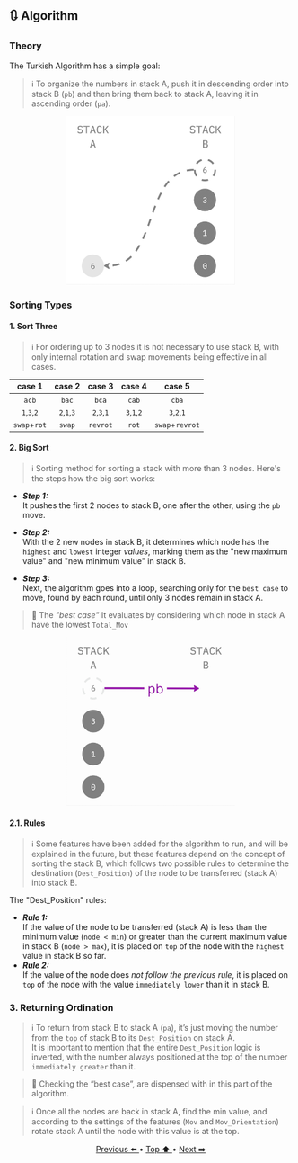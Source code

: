 ## 🔃 Algorithm <a id="algo"></a>

### Theory

The Turkish Algorithm has a simple goal:
> ℹ️ To organize the numbers in stack A, push it in descending order into stack B (`pb`) and then bring them back to stack A, leaving it in ascending order (`pa`).  
 
<p align="center">
  <img src="https://github.com/pin3dev/42_Cursus/blob/a708c0de6d3fdc729bb720318b5d35bdaa9551c0/assets/PushSwap/Tutorial/dec.gif" width="300" height="300" />
</p>


### Sorting Types

   #### 1. Sort Three

> ℹ️ For ordering up to 3 nodes it is not necessary to use stack B, with only internal rotation and swap movements being effective in all cases.

| case 1 | case 2 | case 3 | case 4 | case 5 |
|:------:|:------:|:------:|:------:|:------:|
|  `acb` |  `bac` |  `bca` |  `cab` |  `cba` |
| `1`,`3`,`2` | `2`,`1`,`3` | `2`,`3`,`1` | `3`,`1`,`2` | `3`,`2`,`1` |
| `swap`+`rot` | `swap` | `revrot` | `rot` | `swap`+`revrot` |


   #### 2. Big Sort
   > ℹ️ Sorting method for sorting a stack with more than 3 nodes. Here's the steps how the big sort works:

<!---
* **_Step 1:_**  
It starts by checking if stack A has more than 3 nodes (because for stacks with only 3 nodes or less, there is an optimized ordering of internal movements).  
--->

* **_Step 1:_**  
It pushes the first 2 nodes to stack B, one after the other, using the `pb` move.  

* **_Step 2:_**  
With the 2 new nodes in stack B, it determines which node has the `highest` and `lowest` integer _values_, marking them as the "new maximum value" and "new minimum value" in stack B.  

* **_Step 3:_**  
Next, the algorithm goes into a loop, searching only for the `best case` to move, found by each round, until only 3 nodes remain in stack A.   
 
> 🚨 The _"best case"_ It evaluates by considering which node in stack A have the lowest `Total_Mov`


<p align="center">
  <img src="https://github.com/pin3dev/42_Cursus/blob/a708c0de6d3fdc729bb720318b5d35bdaa9551c0/assets/PushSwap/Tutorial/fst_pbs.gif" width="300" height="300" />
</p>



   #### 2.1. Rules
> ℹ️ Some features have been added for the algorithm to run, and will be explained in the future, but these features depend on the concept of sorting the stack B, which follows two possible rules to determine the destination (`Dest_Position`) of the node to be transferred (stack A) into stack B.  

The "Dest_Position" rules:  
 * **_Rule 1:_**  
If the value of the node to be transferred (stack A) is less than the minimum value (`node < min`) or greater than the current maximum value in stack B (`node > max`), it is placed on `top` of the node with the `highest` value in stack B so far.  
 * **_Rule 2:_**  
If the value of the node does _not follow the previous rule_, it is placed on `top` of the node with the value `immediately lower` than it in stack B.  

### 3. Returning Ordination 

> ℹ️ To return from stack B to stack A (`pa`), it’s just moving the number from the `top` of stack B to its `Dest_Position` on stack A.    
It is important to mention that the entire `Dest_Position` logic is inverted, with the number always positioned at the top of the number `immediately greater` than it.  

> 🚨 Checking the “best case”, are dispensed with in this part of the algorithm.  

> ℹ️ Once all the nodes are back in stack A, find the min value, and according to the settings of the features (`Mov` and `Mov_Orientation`) rotate stack A until the node with this value is at the top.  

<p align="center">
<a href="https://github.com/pin3dev/42_Cursus/blob/main/tutorial/PushSwap/EN/docs/remarks.md"> Previous ⬅️ </a> • 
<a href="#algo"> Top ⬆️ </a> • 
<a href="https://github.com/pin3dev/42_Cursus/blob/main/tutorial/PushSwap/EN/docs/">Next ➡️ </a>
</p>
